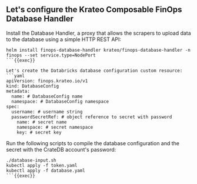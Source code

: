 ## Let's configure the Krateo Composable FinOps Database Handler
Install the Database Handler, a proxy that allows the scrapers to upload data to the database using a simple HTTP REST API:
```plain
helm install finops-database-handler krateo/finops-database-handler -n finops --set service.type=NodePort
```{{exec}}

Let's create the Databricks database configuration custom resource:
```yaml
apiVersion: finops.krateo.io/v1
kind: DatabaseConfig
metadata:
  name: # DatabaseConfig name
  namespace: # DatabaseConfig namespace
spec:
  username: # username string
  passwordSecretRef: # object reference to secret with password
    name: # secret name
    namespace: # secret namespace
    key: # secret key
```

Run the following scripts to compile the database configuration and the secret with the CrateDB account's password:
```plain
./database-input.sh
kubectl apply -f token.yaml
kubectl apply -f database.yaml
```{{exec}}
